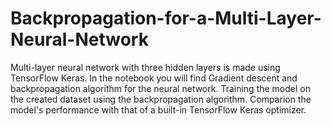 # Backpropagation-for-a-Multi-Layer-Neural-Network
Multi-layer neural network with three hidden layers is made using TensorFlow Keras. In the notebook you will find
Gradient descent  and backpropagation 
algorithm for the neural network.
Training the model on the created dataset using the backpropagation algorithm.
Comparion the model's performance with that of a built-in TensorFlow Keras optimizer.
